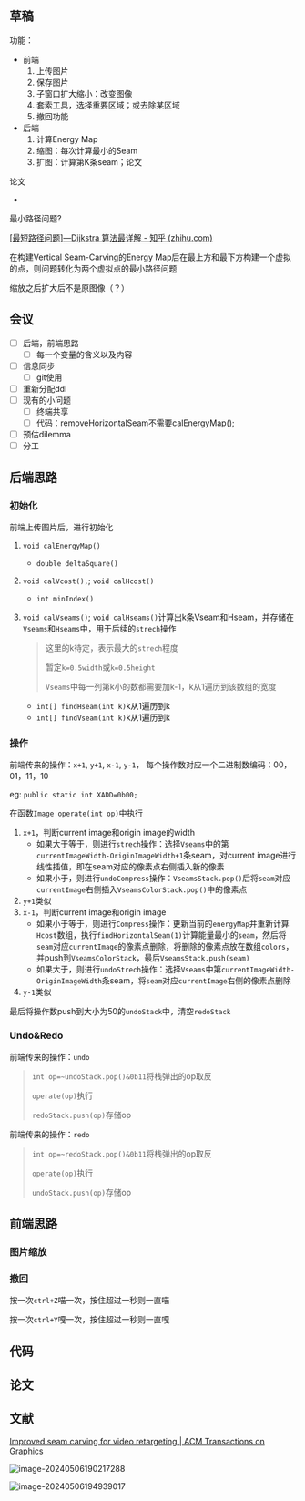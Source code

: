 ## 草稿

功能：

+ 前端
  1. 上传图片
  2. 保存图片
  3. 子窗口扩大缩小：改变图像
  4. 套索工具，选择重要区域；或去除某区域
  5. 撤回功能
+ 后端
  1. 计算Energy Map
  2. 缩图：每次计算最小的Seam
  3. 扩图：计算第K条seam；论文

论文

+ 





最小路径问题?

[[最短路径问题\]—Dijkstra 算法最详解 - 知乎 (zhihu.com)](https://zhuanlan.zhihu.com/p/129373740)





在构建Vertical Seam-Carving的Energy Map后在最上方和最下方构建一个虚拟的点，则问题转化为两个虚拟点的最小路径问题



缩放之后扩大后不是原图像（？）

## 会议

- [ ] 后端，前端思路
  - [ ] 每一个变量的含义以及内容
- [ ] 信息同步
  + [ ] git使用
- [ ] 重新分配ddl
- [ ] 现有的小问题
  + [ ] 终端共享
  + [ ] 代码：removeHorizontalSeam不需要calEnergyMap();
- [ ] 预估dilemma
- [ ] 分工

## 后端思路

### 初始化

前端上传图片后，进行初始化

1. `void calEnergyMap()`

   + `double deltaSquare()`

2. `void calVcost(),`; `void calHcost()`

   + `int minIndex()`

3. `void calVseams()`; `void calHseams()`计算出k条Vseam和Hseam，并存储在`Vseams`和`Hseams`中，用于后续的`strech`操作

   > 这里的k待定，表示最大的`strech`程度
   >
   > 暂定`k=0.5width`或`k=0.5height`
   >
   > `Vseams`中每一列第k小的数都需要加k-1，k从1遍历到该数组的宽度

   + `int[] findHseam(int k)`k从1遍历到k
   + `int[] findVseam(int k)`k从1遍历到k

### 操作

前端传来的操作：`x+1`, `y+1`, `x-1`, `y-1`，
每个操作数对应一个二进制数编码：00，01，11，10

eg: `public static int XADD=0b00;`

在函数`Image operate(int op)`中执行

1. `x+1`，判断current image和origin image的width
   + 如果大于等于，则进行`strech`操作：选择`Vseams`中的第`currentImageWidth-OriginImageWidth+1`条seam，对current image进行线性插值，即在seam对应的像素点右侧插入新的像素
   + 如果小于，则进行`undoCompress`操作：`VseamsStack.pop()`后将`seam`对应`currentImage`右侧插入`VseamsColorStack.pop()`中的像素点
2. `y+1`类似
3. `x-1`，判断current image和origin image
   + 如果小于等于，则进行`Compress`操作：更新当前的`energyMap`并重新计算`Hcost`数组，执行`findHorizontalSeam(1)`计算能量最小的`seam`，然后将`seam`对应`currentImage`的像素点删除，将删除的像素点放在数组`colors`，并push到`VseamsColorStack`，最后`VseamsStack.push(seam)`
   + 如果大于，则进行`undoStrech`操作：选择`Vseams`中第`currentImageWidth-OriginImageWidth`条seam，将`seam`对应`currentImage`右侧的像素点删除
4. `y-1`类似

最后将操作数push到大小为50的`undoStack`中，清空`redoStack`

### Undo&Redo

前端传来的操作：`undo`

> `int op=~undoStack.pop()&0b11`将栈弹出的op取反
>
> `operate(op)`执行
>
> `redoStack.push(op)`存储op

前端传来的操作：`redo`

> `int op=~redoStack.pop()&0b11`将栈弹出的op取反
>
> `operate(op)`执行
>
> `undoStack.push(op)`存储op

## 前端思路

### 图片缩放





### 撤回

按一次`ctrl+Z`喵一次，按住超过一秒则一直喵

按一次`ctrl+Y`嘎一次，按住超过一秒则一直嘎



## 代码

## 论文

## 文献

[Improved seam carving for video retargeting | ACM Transactions on Graphics](https://dl.acm.org/doi/abs/10.1145/1360612.1360615)

![image-20240506190217288](E:\resource\markdown\.pictures\image-20240506190217288.png)

![image-20240506194939017](E:\resource\markdown\.pictures\image-20240506194939017.png)